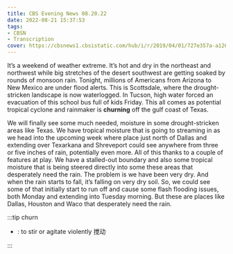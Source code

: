```yaml
---
title: CBS Evening News 08.20.22
date: 2022-08-21 15:37:53
tags:
- CBSN
- Transcription
cover: https://cbsnews1.cbsistatic.com/hub/i/r/2019/04/01/727e357a-a126-4138-a2c5-4d3222669d57/thumbnail/640x360/3ff2761028dc5c65cc4f07acd54bcd5c/cbsn2-logo-1920x1080.jpg
---
```

It’s a weekend of weather extreme. It’s hot and dry in the northeast and northwest while big stretches of the desert southwest are getting soaked by rounds of monsoon rain. Tonight, millions of Americans from Arizona to New Mexico are under flood alerts. This is Scottsdale, where the drought-stricken landscape is now waterlogged. In Tucson, high water forced an evacuation of this school bus full of kids Friday. This all comes as potential tropical cyclone and rainmaker is **churning** off the gulf coast of Texas. 

We will finally see some much needed, moisture in some drought-stricken areas like Texas. We have tropical moisture that is going to streaming in as we head into the upcoming week where place just north of Dallas and extending over Texarkana and Shreveport could see anywhere from three or five inches of rain, potentially even more. All of this thanks to a couple of features at play. We have a stalled-out boundary and also some tropical moisture that is being steered directly into some these areas that desperately need the rain. The problem is we have been very dry. And when the rain starts to fall, it’s falling on very dry soil. So, we could see some of that initially start to run off and cause some flash flooding issues, both Monday and extending into Tuesday morning. But these are places like Dallas, Houston and Waco that desperately need the rain. 

:::tip churn

- : to stir or agitate violently 搅动
  
:::
